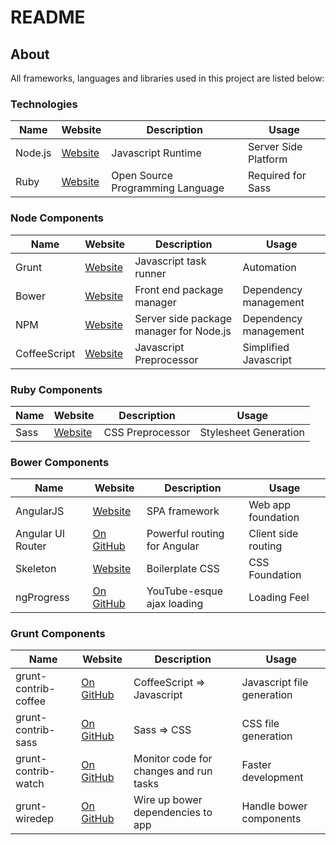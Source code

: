 # README

## About

All frameworks, languages and libraries used in this project are listed below:

### Technologies

| Name    | Website                              | Description                      | Usage                |
|-------- | ------------------------------------ | -------------------------------- | -------------------- |
| Node.js | [Website](https://nodejs.org)        | Javascript Runtime               | Server Side Platform |
| Ruby    | [Website](https://www.ruby-lang.org) | Open Source Programming Language | Required for Sass    |

### Node Components

| Name          | Website                               | Description                               | Usage                 |
| ------------- | ------------------------------------- | ----------------------------------------- | --------------------- |
| Grunt         | [Website](http://gruntjs.com/)        | Javascript task runner                    | Automation            |
| Bower         | [Website](http://bower.io/)           | Front end package manager                 | Dependency management |
| NPM           | [Website](https://www.npmjs.com/)     | Server side package manager for Node.js   | Dependency management |
| CoffeeScript  | [Website](http://coffeescript.org/)   | Javascript Preprocessor                   | Simplified Javascript |

### Ruby Components

| Name | Website                            | Description       | Usage                 |
| ---- | ---------------------------------- | ----------------- | --------------------- |
| Sass | [Website](http://sass-lang.com/)   | CSS Preprocessor  | Stylesheet Generation |

### Bower Components 

| Name                  | Website                                                       | Description                   | Usage                 |
| --------------------- | ------------------------------------------------------------- | ----------------------------- | --------------------- |
| AngularJS             | [Website](https://angularjs.org/)                             | SPA framework                 | Web app foundation    |
| Angular UI Router     | [On GitHub](https://angular-ui.github.io/ui-router/)          | Powerful routing for Angular  | Client side routing   |
| Skeleton              | [Website](http://getskeleton.com/)                            | Boilerplate CSS               | CSS Foundation        |
| ngProgress            | [On GitHub](http://victorbjelkholm.github.io/ngProgress/)     | YouTube-esque ajax loading    | Loading Feel          |

### Grunt Components

| Name                  | Website                                                       | Description                               | Usage                         |
| --------------------- | ------------------------------------------------------------- | ----------------------------------------- | ----------------------------- |
| grunt-contrib-coffee  | [On GitHub](https://github.com/gruntjs/grunt-contrib-coffee)  | CoffeeScript => Javascript                | Javascript file generation    |
| grunt-contrib-sass    | [On GitHub](https://github.com/gruntjs/grunt-contrib-sass)    | Sass => CSS                               | CSS file generation           |
| grunt-contrib-watch   | [On GitHub](https://github.com/gruntjs/grunt-contrib-watch)   | Monitor code for changes and run tasks    | Faster development            |
| grunt-wiredep         | [On GitHub](https://github.com/stephenplusplus/grunt-wiredep) | Wire up bower dependencies to app         | Handle bower components       |
